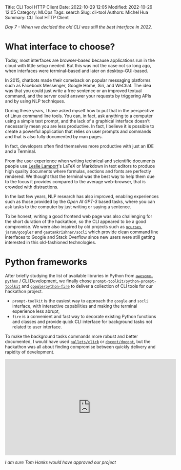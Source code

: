 Title: CLI Tool HTTP Client
Date: 2022-10-29 12:05
Modified: 2022-10-29 12:05
Category: MLOps
Tags: search
Slug: cli-tool
Authors: Michel Hua
Summary: CLI Tool HTTP Client

_Day 7 - When we decided the old CLI was still the best interface in 2022._

# What interface to choose?

Today, most interfaces are browser-based because applications run in the cloud with little setup needed. But this was not the case not so long ago, when interfaces were terminal-based and later on desktop-GUI-based.

In 2015, chatbots made their comeback on popular messaging platforms such as Facebook Messenger, Google Home, Siri, and WeChat. The idea was that you could just write a free sentence or an improved textual command, and the server could answer your requests by triggering APIs and by using NLP techniques.

During these years, I have asked myself how to put that in the perspective of Linux command line tools. You can, in fact, ask anything to a computer using a simple text prompt, and the lack of a graphical interface doesn't necessarily mean you are less productive. In fact, I believe it is possible to create a powerful application that relies on user prompts and commands and that is also fully documented by man pages.

In fact, developers often find themselves more productive with just an IDE and a Terminal.

From the user experience when writing technical and scientific documents people use [Leslie Lamport](https://en.wikipedia.org/wiki/Leslie_Lamport)'s LaTeX or Markdown in text editors to produce high quality documents where formulas, sections and fonts are perfectly rendered. We thought that the terminal was the best way to help them due to the focus it provides compared to the average web-browser, that is crowded with distractions.

In the last few years, NLP research has also improved, enabling experiences such as those provided by the _Open AI GPT-3_ based tasks, where you can ask tasks to the computer by just writing or saying a sentence.

To be honest, writing a good frontend web page was also challenging for the short duration of the hackathon, so the CLI appeared to be a good compromise. We were also inspired by old projects such as [`ncurses`](https://www.gnu.org/software/ncurses/), [`jarun/googler`](https://github.com/jarun/googler) and [`gautamkrishnar/socli`](https://github.com/gautamkrishnar/socli) which provide clean command line interfaces to Google and Stack Overflow since new users were still getting interested in this old-fashioned technologies.

# Python frameworks

After briefly studying the list of available libraries in Python from [`awesome-python` / CLI Development](https://github.com/vinta/awesome-python#command-line-interface-development), we finally chose [`prompt-toolkit/python-prompt-toolkit`](https://github.com/prompt-toolkit/python-prompt-toolkit) and [`google/python-fire`](https://github.com/google/python-fire) to deliver a collection of CLI tools for our hackathon project.

- `prompt-toolkit` is the easiest way to approach the `google` and `socli` interface, with interactive capabilities and making the terminal experience less abrupt,
- `fire` is a convenient and fast way to decorate existing Python functions and classes and provide quick CLI interface for background tasks not related to user interface.

To make the background tasks commands more robust and better documented, I would have used [`pallets/click`](https://github.com/pallets/click) or [`docopt/docopt`](https://github.com/docopt/docopt), but the hackathon was all about finding compromise between quickly delivery and rapidity of development.

<iframe width="560" height="315" src="https://www.youtube.com/embed/UTtDb73NkNM" title="YouTube video player" frameborder="0" allow="accelerometer; autoplay; clipboard-write; encrypted-media; gyroscope; picture-in-picture" allowfullscreen></iframe>

<i>I am sure Tom Hanks would have approved our project</i>